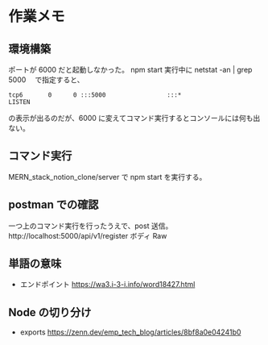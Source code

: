 # 作業メモ

## 環境構築

ポートが 6000 だと起動しなかった。
npm start 実行中に netstat -an | grep 5000 　で指定すると、

```
tcp6       0      0 :::5000                 :::*                    LISTEN
```

の表示が出るのだが、6000 に変えてコマンド実行するとコンソールには何も出ない。

## コマンド実行

MERN_stack_notion_clone/server で npm start を実行する。

## postman での確認

一つ上のコマンド実行を行ったうえで、post 送信。
http://localhost:5000/api/v1/register
ボディ
Raw

## 単語の意味

- エンドポイント
  https://wa3.i-3-i.info/word18427.html

## Node の切り分け

- exports
  https://zenn.dev/emp_tech_blog/articles/8bf8a0e04241b0

